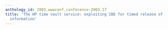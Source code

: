 ```yaml
---
anthology_id: 2003.wwwconf_conference-2003.17
title: 'The HP time vault service: exploiting IBE for timed release of confidential
  information'
---
```


